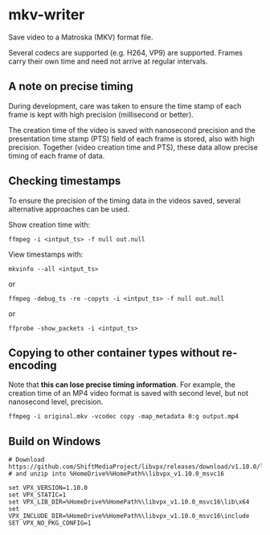 # mkv-writer

Save video to a Matroska (MKV) format file.

Several codecs are supported (e.g. H264, VP9) are supported. Frames carry their
own time and need not arrive at regular intervals.

## A note on precise timing

During development, care was taken to ensure the time stamp of each frame is
kept with high precision (millisecond or better).

The creation time of the video is saved with nanosecond precision and the
presentation time stamp (PTS) field of each frame is stored, also with high
precision. Together (video creation time and PTS), these data allow precise
timing of each frame of data.

## Checking timestamps

To ensure the precision of the timing data in the videos saved, several
alternative approaches can be used.

Show creation time with:

    ffmpeg -i <intput_ts> -f null out.null

View timestamps with:

    mkvinfo --all <intput_ts>

or

    ffmpeg -debug_ts -re -copyts -i <intput_ts> -f null out.null

or

    ffprobe -show_packets -i <intput_ts>

## Copying to other container types without re-encoding

Note that **this can lose precise timing information**. For example, the
creation time of an MP4 video format is saved with second level, but not
nanosecond level, precision.

    ffmpeg -i original.mkv -vcodec copy -map_metadata 0:g output.mp4

## Build on Windows

```
# Download https://github.com/ShiftMediaProject/libvpx/releases/download/v1.10.0/libvpx_v1.10.0_msvc16.zip
# and unzip into %HomeDrive%%HomePath%\libvpx_v1.10.0_msvc16

set VPX_VERSION=1.10.0
set VPX_STATIC=1
set VPX_LIB_DIR=%HomeDrive%%HomePath%\libvpx_v1.10.0_msvc16\lib\x64
set VPX_INCLUDE_DIR=%HomeDrive%%HomePath%\libvpx_v1.10.0_msvc16\include
SET VPX_NO_PKG_CONFIG=1
```
